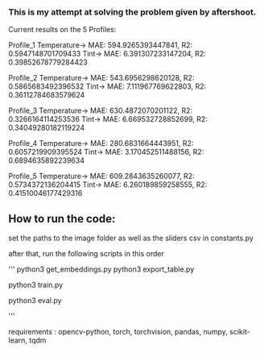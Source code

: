 ### This is my attempt at solving the problem given by aftershoot.

Current results on the 5 Profiles:

Profile_1
Temperature-> MAE: 594.9265393447841, R2: 0.5947148701709433
Tint-> MAE: 6.391307233147204, R2: 0.39852678779284423

Profile_2
Temperature-> MAE: 543.6956298620128, R2: 0.5865683492396532
Tint-> MAE: 7.111967769622803, R2: 0.36112784683579624

Profile_3
Temperature-> MAE: 630.4872070201122, R2: 0.3266164114253536
Tint-> MAE: 6.669532728852699, R2: 0.34049280182119224

Profile_4
Temperature-> MAE: 280.6831664443951, R2: 0.6057219909395524
Tint-> MAE: 3.170452511488156, R2: 0.6894635892239634

Profile_5
Temperature-> MAE: 609.2843635260077, R2: 0.5734372136204415
Tint-> MAE: 6.260189859258555, R2: 0.41510046177429316


## How to run the code:

set the paths to the image folder as well as the sliders csv in constants.py

after that, run the following scripts in this order

'''
python3 get_embeddings.py
python3 export_table.py

python3 train.py

python3 eval.py

'''

requirements :
opencv-python, torch, torchvision, pandas, numpy, scikit-learn, tqdm
